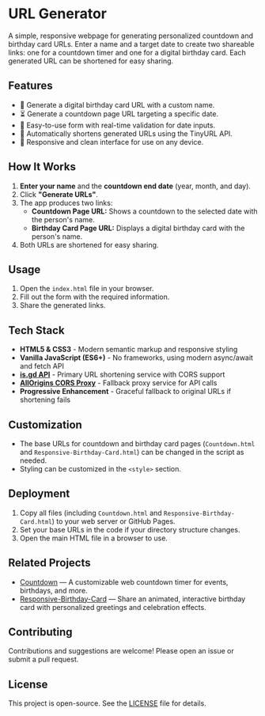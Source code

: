 # URL Generator

A simple, responsive webpage for generating personalized countdown and birthday card URLs. Enter a name and a target date to create two shareable links: one for a countdown timer and one for a digital birthday card. Each generated URL can be shortened for easy sharing.

## Features

- 🎂 Generate a digital birthday card URL with a custom name.
- ⏳ Generate a countdown page URL targeting a specific date.
- 📅 Easy-to-use form with real-time validation for date inputs.
- 🔗 Automatically shortens generated URLs using the TinyURL API.
- 📱 Responsive and clean interface for use on any device.

## How It Works

1. **Enter your name** and the **countdown end date** (year, month, and day).
2. Click **"Generate URLs"**.
3. The app produces two links:
   - **Countdown Page URL:** Shows a countdown to the selected date with the person's name.
   - **Birthday Card Page URL:** Displays a digital birthday card with the person's name.
4. Both URLs are shortened for easy sharing.

## Usage

1. Open the `index.html` file in your browser.
2. Fill out the form with the required information.
3. Share the generated links.

## Tech Stack
- **HTML5 & CSS3** - Modern semantic markup and responsive styling
- **Vanilla JavaScript (ES6+)** - No frameworks, using modern async/await and fetch API
- **[is.gd API](https://is.gd/apishorteningreference.php)** - Primary URL shortening service with CORS support
- **[AllOrigins CORS Proxy](https://api.allorigins.win)** - Fallback proxy service for API calls
- **Progressive Enhancement** - Graceful fallback to original URLs if shortening fails

## Customization

- The base URLs for countdown and birthday card pages (`Countdown.html` and `Responsive-Birthday-Card.html`) can be changed in the script as needed.
- Styling can be customized in the `<style>` section.

## Deployment

1. Copy all files (including `Countdown.html` and `Responsive-Birthday-Card.html`) to your web server or GitHub Pages.
2. Set your base URLs in the code if your directory structure changes.
3. Open the main HTML file in a browser to use.

## Related Projects

- [Countdown](https://github.com/ShajafKhan/Countdown) — A customizable web countdown timer for events, birthdays, and more.
- [Responsive-Birthday-Card](https://github.com/ShajafKhan/Responsive-Birthday-Card) — Share an animated, interactive birthday card with personalized greetings and celebration effects.

## Contributing

Contributions and suggestions are welcome! Please open an issue or submit a pull request.

## License

This project is open-source. See the [LICENSE](LICENSE) file for details.
